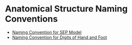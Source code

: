 # Anatomical Structure Naming Conventions

* [Naming Convention for SEP Model](../../../Naming-Convention-for-SEP-Model_174690333.html)
* [Naming Convention for Digits of Hand and Foot](../../../Naming-Convention-for-Digits-of-Hand-and-Foot_174690334.html)
